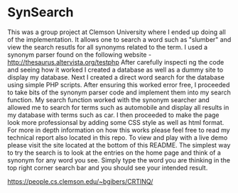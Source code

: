 # SynSearch

This was a group project at Clemson University where I ended up doing all of the implementation. It allows one to search a word such as "slumber" and view the search resutls for all synonyms related to the term. I used a synonym parser found on the following website - 
http://thesaurus.altervista.org/testphp
After carefully inspecti
ng the code and seeing how it worked I created a database as well as a dummy site to display my database.  Next I created a direct word search for the database using simple PHP scripts.  After ensuring this worked error free, I proceeded to take bits of the synonym parser code and implement them into my search function. My search function worked with the synonym searcher and allowed me to search for terms such as automobile and display all results in my database with terms such as car. I then proceeded to make the page look more professionsal by adding some CSS style as well as html format. For more in depth information on how this works please feel free to read my technical report also located in this repo.  To view and play with a live demo please visit the site located at the bottom of this README.  The simplest way to try the search is to look at the entries on the home page and think of a synonym for any word you see. Simply type the word you are thinking in the top right corner search bar and you should see your intended result.



https://people.cs.clemson.edu/~bgibers/CRTINQ/
